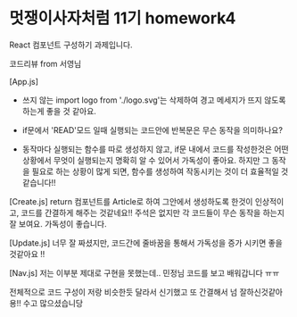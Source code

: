 # 멋쟁이사자처럼 11기 homework4

React 컴포넌트 구성하기 과제입니다.

코드리뷰 from 서영님

[App.js]
- 쓰지 않는 import logo from './logo.svg'는 삭제하여 경고 메세지가 뜨지 않도록 하는게 좋을 것 같아요.

- if문에서 'READ'모드 일때 실행되는 코드안에 
반복문은 무슨 동작을 의미하나요?

- 동작마다 실행되는 함수를 따로 생성하지 않고, if문 내에서 코드를 작성한것은 어떤 상황에서 무엇이 실행되는지 명확히 알 수 있어서 가독성이 좋아요. 하지만 그 동작을 필요로 하는 상황이 많게 되면, 함수를 생성하여 작동시키는 것이 더 효율적일 것같습니다!!

[Create.js]
return 컴포넌트를 Article로 하여 그안에서 생성하도록 한것이 인상적이고, 코드를 간결하게 해주는 것같네요!!
주석은 없지만 각 코드들이 무슨 동작을 하는지 잘 보여요. 가독성이 좋습니다.

[Update.js]
너무 잘 짜셨지만, 코드간에 줄바꿈을 통해서 가독성을 증가 시키면 좋을 것같아요 !!

[Nav.js]
저는 이부분 제대로 구현을 못했는데.. 민정님 코드를 보고 배워갑니다 ㅠㅠ

전체적으로 코드 구성이 저랑 비슷한듯 달라서 신기했고 또 간결해서 넘 잘하신것같아용!! 수고 많으셨습니당 
